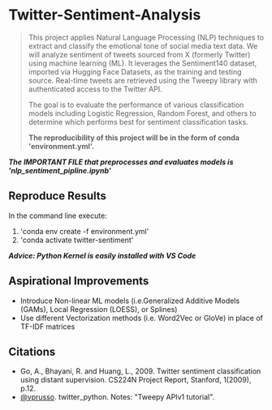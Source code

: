 # Twitter-Sentiment-Analysis
>This project applies Natural Language Processing (NLP) techniques to extract and classify the emotional tone of social media text data. We will analyze sentiment of tweets sourced from X (formerly Twitter) using machine learning (ML). It leverages the Sentiment140 dataset, imported via Hugging Face Datasets, as the training and testing source. Real-time tweets are retrieved using the Tweepy library with authenticated access to the Twitter API.
>
>The goal is to evaluate the performance of various classification models including Logistic Regression, Random Forest, and others to determine which performs best for sentiment classification tasks.
>
>**The reproducibility of this project will be in the form of conda 'environment.yml'.**

_**The IMPORTANT FILE that preprocesses and evaluates models is 'nlp_sentiment_pipline.ipynb'**_

## Reproduce Results
In the command line execute:
1. 'conda env create -f environment.yml'
2. 'conda activate twitter-sentiment'

_**Advice: Python Kernel is easily installed with VS Code**_

## Aspirational Improvements
- Introduce Non-linear ML models (i.e.Generalized Additive Models (GAMs), Local Regression (LOESS), or Splines)
- Use different Vectorization methods (i.e. Word2Vec or GloVe) in place of TF-IDF matrices

## Citations
- Go, A., Bhayani, R. and Huang, L., 2009. Twitter sentiment classification using distant supervision. CS224N Project Report, Stanford, 1(2009), p.12.
- [@vprusso](https://github.com/vprusso/youtube_tutorials/tree/master/twitter_python/part_5_sentiment_analysis_tweet_data). twitter_python. Notes: "Tweepy APIv1 tutorial". 
